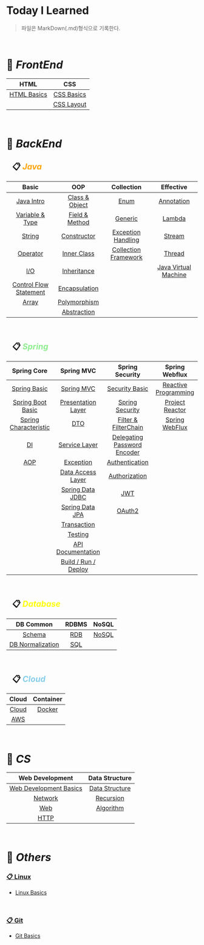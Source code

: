 # Today I Learned

> 파일은 MarkDown(.md)형식으로 기록한다.
 
<br>

# 📌 ***FrontEnd***

| **HTML** | **CSS** |
|:----------:|:--------:|
|[HTML Basics](https://github.com/H-JWANNA/TIL/blob/main/HTML/HTML_Basics.md "HTML 기초")|[CSS Basics](https://github.com/H-JWANNA/TIL/blob/main/CSS/CSS_Basics.md "CSS 기초")|
|  |[CSS Layout](https://github.com/H-JWANNA/TIL/blob/main/CSS/Layout.md "CSS 레이아웃 - Flexbox")|

<br>

# 📌 ***BackEnd***

## &ensp; 📋 <span style = "color : orange">***Java***</span>

|**Basic**|**OOP**|**Collection**|**Effective**|
|:------------:|:----------:|:-----------------:|:----------------:|
|[Java Intro](https://github.com/H-JWANNA/TIL/blob/main/JAVA/JAVA_Intro.md "개요")|[Class & Object](https://github.com/H-JWANNA/TIL/blob/main/JAVA/JAVA_Class_Object.md "클래스 & 객체")|[Enum](https://github.com/H-JWANNA/TIL/blob/main/JAVA/JAVA_Enum.md "열거형")|[Annotation](https://github.com/H-JWANNA/TIL/blob/main/JAVA/JAVA_Annotation.md "어노테이션")|
|[Variable & Type](https://github.com/H-JWANNA/TIL/blob/main/JAVA/JAVA_Variable_Type.md "변수 & 타입")|[Field & Method](https://github.com/H-JWANNA/TIL/blob/main/JAVA/JAVA_Field_Method.md "필드 & 메소드")|[Generic](https://github.com/H-JWANNA/TIL/blob/main/JAVA/JAVA_Generic.md "제네릭")|[Lambda](https://github.com/H-JWANNA/TIL/blob/main/JAVA/JAVA_Lambda.md "람다식")|
|[String](https://github.com/H-JWANNA/TIL/blob/main/JAVA/JAVA_String.md "문자열")|[Constructor](https://github.com/H-JWANNA/TIL/blob/main/JAVA/JAVA_Constructor.md "생성자")|[Exception Handling](https://github.com/H-JWANNA/TIL/blob/main/JAVA/JAVA_Exception.md "예외 처리")|[Stream](https://github.com/H-JWANNA/TIL/blob/main/JAVA/JAVA_Stream.md "스트림")|
|[Operator](https://github.com/H-JWANNA/TIL/blob/main/JAVA/JAVA_Operator.md "연산자")|[Inner Class](https://github.com/H-JWANNA/TIL/blob/main/JAVA/JAVA_InnerClass.md "내부 클래스")|[Collection Framework](https://github.com/H-JWANNA/TIL/blob/main/JAVA/JAVA_CollectionFramework.md "컬렉션 프레임워크")|[Thread](https://github.com/H-JWANNA/TIL/blob/main/JAVA/JAVA_Thread.md "스레드")|
|[I/O](https://github.com/H-JWANNA/TIL/blob/main/JAVA/JAVA_IO.md "입출력")|[Inheritance](https://github.com/H-JWANNA/TIL/blob/main/JAVA/JAVA_Inheritance.md "상속")|  |[Java Virtual Machine](https://github.com/H-JWANNA/TIL/blob/main/JAVA/JAVA_VirtualMachine.md "자바 가상 머신")|
|[Control Flow Statement](https://github.com/H-JWANNA/TIL/blob/main/JAVA/JAVA_Control_Flow_Statement.md "제어문 - 조건문 반복문")|[Encapsulation](https://github.com/H-JWANNA/TIL/blob/main/JAVA/JAVA_Encapsulation.md "캡슐화")|  |  |
|[Array](https://github.com/H-JWANNA/TIL/blob/main/JAVA/JAVA_Array.md "배열")|[Polymorphism](https://github.com/H-JWANNA/TIL/blob/main/JAVA/JAVA_Polymorphism.md "다형성")|  |  |
|  |[Abstraction](https://github.com/H-JWANNA/TIL/blob/main/JAVA/JAVA_Abstraction.md "추상화")|  |  |

<br>

## &ensp; 📋 <span style = "color : lightgreen">***Spring***</span>

|**Spring Core**|**Spring MVC**|**Spring Security**|**Spring Webflux**|
|:-------------:|:------------:|:-----------------:|:----------------:|
|[Spring Basic](https://github.com/H-JWANNA/TIL/blob/main/Spring/Spring_Basic.md "Spring Framework 기본")|[Spring MVC](https://github.com/H-JWANNA/TIL/blob/main/Spring/Spring_MVC.md)|[Security Basic](https://github.com/H-JWANNA/TIL/blob/main/Spring/Security_Basic.md "인증 / 보안 기초")|[Reactive Programming](https://github.com/H-JWANNA/TIL/blob/main/Spring/Reactive_Programming.md "리액티브 프로그래밍")|
|[Spring Boot Basic](https://github.com/H-JWANNA/TIL/blob/main/Spring/SpringBoot_Basic.md "Spring Boot 기본")|[Presentation Layer](https://github.com/H-JWANNA/TIL/blob/main/Spring/Presentation_Layer.md "프레젠테이션 계층")|[Spring Security](https://github.com/H-JWANNA/TIL/blob/main/Spring/Spring_Security.md "Spring Security 기초")|[Project Reactor](https://github.com/H-JWANNA/TIL/blob/main/Spring/Project_Reactor.md "프로젝트 리액터")|
|[Spring Characteristic](https://github.com/H-JWANNA/TIL/blob/main/Spring/Spring_Characteristic.md "Spring Framework 특징")|[DTO](https://github.com/H-JWANNA/TIL/blob/main/Spring/DTO.md "Data Transfer Object")|[Filter & FilterChain](https://github.com/H-JWANNA/TIL/blob/main/Spring/Filter_FilterChain.md)|[Spring WebFlux](https://github.com/H-JWANNA/TIL/blob/main/Spring/Spring_Webflux.md)|
|[DI](https://github.com/H-JWANNA/TIL/blob/main/Spring/DI.md "의존성 주입")|[Service Layer](https://github.com/H-JWANNA/TIL/blob/main/Spring/Service_Layer.md "서비스 계층")|[Delegating Password Encoder](https://github.com/H-JWANNA/TIL/blob/main/Spring/Delegating_Password_Encoder.md)||
|[AOP](https://github.com/H-JWANNA/TIL/blob/main/Spring/AOP.md "관점 지향 프로그래밍") |[Exception](https://github.com/H-JWANNA/TIL/blob/main/Spring/Exception.md "예외 처리")|[Authentication](https://github.com/H-JWANNA/TIL/blob/main/Spring/Authentication.md)||
||[Data Access Layer](https://github.com/H-JWANNA/TIL/blob/main/Spring/DataAccess_Layer.md "데이터 액세스 계층")|[Authorization](https://github.com/H-JWANNA/TIL/blob/main/Spring/Authorization.md)||
||[Spring Data JDBC](https://github.com/H-JWANNA/TIL/blob/main/Spring/JDBC.md "JDBC")|[JWT](https://github.com/H-JWANNA/TIL/blob/main/Spring/JWT.md)||
||[Spring Data JPA](https://github.com/H-JWANNA/TIL/blob/main/Spring/JPA.md "JPA")|[OAuth2](https://github.com/H-JWANNA/TIL/blob/main/Spring/OAuth2.md)||
||[Transaction](https://github.com/H-JWANNA/TIL/blob/main/Spring/Transaction.md "트랜잭션")|||
||[Testing](https://github.com/H-JWANNA/TIL/blob/main/Spring/Testing.md "테스팅")|||
||[API Documentation](https://github.com/H-JWANNA/TIL/blob/main/Spring/API_Documentation.md "API 문서화")|||
||[Build / Run / Deploy](https://github.com/H-JWANNA/TIL/blob/main/Spring/Build_Run_Deploy.md "어플리케이션 빌드/실행/배포")|||

<br>

## &ensp; 📋 <span style = "color : yellow">***Database***</span>

|**DB Common**| **RDBMS** | **NoSQL** |
|:-------------------:|:-------------:|:-:|
|[Schema](https://github.com/H-JWANNA/TIL/blob/main/Database/Schema.md "스키마")|[RDB](https://github.com/H-JWANNA/TIL/blob/main/Database/RDB.md "관계형 데이터베이스") | [NoSQL](https://github.com/H-JWANNA/TIL/blob/main/Database/NoSQL.md "비관계형 데이터베이스") |
|[DB Normalization](https://github.com/H-JWANNA/TIL/blob/main/Database/DB_Normalization.md "데이터베이스 정규화")|[SQL](https://github.com/H-JWANNA/TIL/blob/main/Database/SQL.md "SQL")|  |

<br>

## &ensp; 📋 <span style = "color : skyblue">***Cloud***</span>

|**Cloud**| **Container** |
|:-------:|:-------------:|
|[Cloud](https://github.com/H-JWANNA/TIL/blob/main/Cloud/Cloud.md "클라우드")|[Docker](https://github.com/H-JWANNA/TIL/blob/main/Cloud/Docker.md "도커")|
|[AWS](https://github.com/H-JWANNA/TIL/blob/main/Cloud/Aws.md "Amazon Web Service")||


<br>

# 📌 ***CS***

| **Web Development** | **Data Structure** |
|:-------------------:|:-------------:|
|[Web Development Basics](https://github.com/H-JWANNA/TIL/blob/main/Web%20Development/Web_Development_Basic.md "웹 개발 기초")|[Data Structure](https://github.com/H-JWANNA/TIL/blob/main/Algorithm/Data_Structure.md "자료 구조")|
|[Network](https://github.com/H-JWANNA/TIL/blob/main/Web%20Development/Network.md "네트워크")|[Recursion](https://github.com/H-JWANNA/TIL/blob/main/Algorithm/Recursion.md "재귀")|
|[Web](https://github.com/H-JWANNA/TIL/blob/main/Web%20Development/Web.md "웹")|[Algorithm](https://github.com/H-JWANNA/TIL/blob/main/Algorithm/Algorithm.md "알고리즘")|
|[HTTP](https://github.com/H-JWANNA/TIL/blob/main/Web%20Development/HTTP.md "HTTP") |  |


<br>

# 📌 ***Others***

### [📋 Linux](https://github.com/H-JWANNA/TIL/tree/main/Linux)

- [Linux Basics](https://github.com/H-JWANNA/TIL/blob/main/Linux/Linux_basics.md "Linux 기초")

<br>

### [📋 Git](https://github.com/H-JWANNA/TIL/tree/main/Git)

- [Git Basics](https://github.com/H-JWANNA/TIL/blob/main/Git/Git_basic.md "Git 기초")
<br>